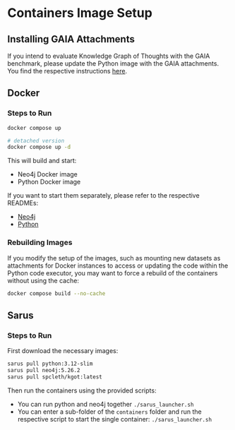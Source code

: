 # Containers Image Setup

## Installing GAIA Attachments

If you intend to evaluate Knowledge Graph of Thoughts with the GAIA benchmark, please update the Python image with the GAIA attachments. You find the respective instructions [here](/GAIA/dataset/README.md).

## Docker

### Steps to Run

```sh
docker compose up

# detached version
docker compose up -d
```

This will build and start:

- Neo4j Docker image
- Python Docker image

If you want to start them separately, please refer to the respective READMEs:

- [Neo4j](/containers/neo4j/README.md)
- [Python](/containers/python/README.md)

### Rebuilding Images

If you modify the setup of the images, such as mounting new datasets as attachments for Docker instances to access or updating the code within the Python code executor, you may want to force a rebuild of the containers without using the cache:

```bash
docker compose build --no-cache
```

## Sarus

### Steps to Run

First download the necessary images:

```sh
sarus pull python:3.12-slim
sarus pull neo4j:5.26.2
sarus pull spcleth/kgot:latest
```

Then run the containers using the provided scripts:

- You can run python and neo4j together `./sarus_launcher.sh`
- You can enter a sub-folder of the ``containers`` folder and run the respective script to start the single container: `./sarus_launcher.sh`

